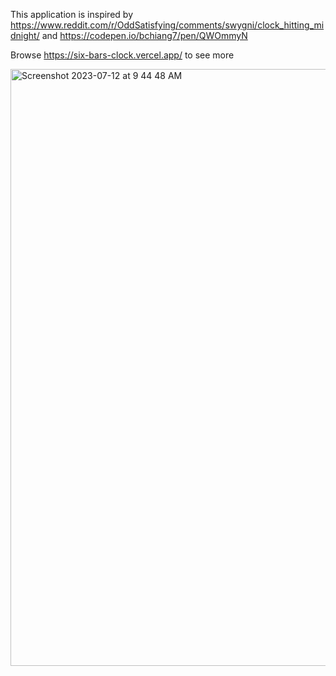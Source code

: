 This application is inspired by 
https://www.reddit.com/r/OddSatisfying/comments/swygni/clock_hitting_midnight/ and https://codepen.io/bchiang7/pen/QWOmmyN

Browse https://six-bars-clock.vercel.app/ to see more

<img width="955" alt="Screenshot 2023-07-12 at 9 44 48 AM" src="https://github.com/Chilam-Yim/six_bars_clock/assets/101900770/25ccaa03-74fa-43d4-a886-846237a8aad2">
